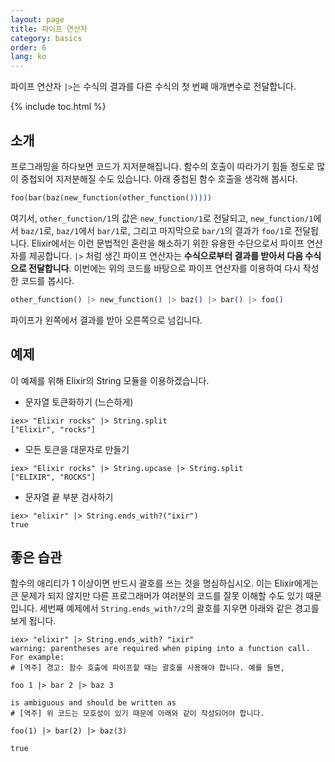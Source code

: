 ```yaml
---
layout: page
title: 파이프 연산자
category: basics
order: 6
lang: ko
---
```


파이프 연산자 `|>`는 수식의 결과를 다른 수식의 첫 번째 매개변수로 전달합니다.

{% include toc.html %}

## 소개

프로그래밍을 하다보면 코드가 지저분해집니다. 함수의 호출이 따라가기 힘들 정도로 많이 중첩되어 지저분해질 수도 있습니다. 아래 중첩된 함수 호출을 생각해 봅시다.

```elixir
foo(bar(baz(new_function(other_function()))))
```

여기서, `other_function/1`의 값은 `new_function/1`로 전달되고, `new_function/1`에서 `baz/1`로, `baz/1`에서 `bar/1`로, 그리고 마지막으로 `bar/1`의 결과가 `foo/1`로 전달됩니다. Elixir에서는 이런 문법적인 혼란을 해소하기 위한 유용한 수단으로서 파이프 연산자를 제공합니다. `|>` 처럼 생긴 파이프 연산자는 **수식으로부터 결과를 받아서 다음 수식으로 전달합니다**. 이번에는 위의 코드를 바탕으로 파이프 연산자를 이용하여 다시 작성한 코드를 봅시다.

```elixir
other_function() |> new_function() |> baz() |> bar() |> foo()
```

파이프가 왼쪽에서 결과를 받아 오른쪽으로 넘깁니다.

## 예제

이 예제를 위해 Elixir의 String 모듈을 이용하겠습니다.

- 문자열 토큰화하기 (느슨하게)

```shell
iex> "Elixir rocks" |> String.split
["Elixir", "rocks"]
```

- 모든 토큰을 대문자로 만들기

```shell
iex> "Elixir rocks" |> String.upcase |> String.split
["ELIXIR", "ROCKS"]
```

- 문자열 끝 부분 검사하기

```shell
iex> "elixir" |> String.ends_with?("ixir")
true
```

## 좋은 습관

함수의 애리티가 1 이상이면 반드시 괄호를 쓰는 것을 명심하십시오. 이는 Elixir에게는 큰 문제가 되지 않지만 다른 프로그래머가 여러분의 코드를 잘못 이해할 수도 있기 때문입니다. 세번째 예제에서 `String.ends_with?/2`의 괄호를 지우면 아래와 같은 경고를 보게 됩니다.
```shell
iex> "elixir" |> String.ends_with? "ixir"
warning: parentheses are required when piping into a function call. For example:
# [역주] 경고: 함수 호출에 파이프할 때는 괄호를 사용해야 합니다. 예를 들면,

foo 1 |> bar 2 |> baz 3

is ambiguous and should be written as
# [역주] 위 코드는 모호성이 있기 때문에 아래와 같이 작성되어야 합니다.

foo(1) |> bar(2) |> baz(3)

true
```

